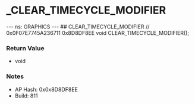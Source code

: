# _CLEAR_TIMECYCLE_MODIFIER

--- ns: GRAPHICS --- ## CLEAR_TIMECYCLE_MODIFIER  // 0x0F07E7745A236711 0x8D8DF8EE void CLEAR_TIMECYCLE_MODIFIER();

### Return Value
* void

### Notes
* AP Hash: 0x0x8D8DF8EE
* Build: 811

